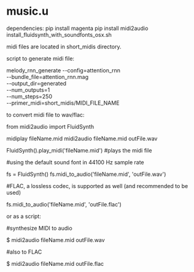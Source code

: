 # music.u

dependencies:
pip install magenta
pip install midi2audio
install_fluidsynth_with_soundfonts_osx.sh


midi files are located in short_midis directory.


script to generate midi file:

melody_rnn_generate --config=attention_rnn \
--bundle_file=attention_rnn.mag \
--output_dir=generated \
--num_outputs=1 \
--num_steps=250 \
--primer_midi=short_midis/MIDI_FILE_NAME


to convert midi file to wav/flac:

  from midi2audio import FluidSynth

  midiplay fileName.mid
  midi2audio fileName.mid outFile.wav
  
  FluidSynth().play_midi('fileName.mid')   #plays the midi file
  
  #using the default sound font in 44100 Hz sample rate
  
  fs = FluidSynth()
  fs.midi_to_audio('fileName.mid', 'outFile.wav')

  #FLAC, a lossless codec, is supported as well (and recommended to be used)
  
  fs.midi_to_audio('fileName.mid', 'outFile.flac')


or as a script:

  #synthesize MIDI to audio
  
  $ midi2audio fileName.mid outFile.wav

  #also to FLAC
  
  $ midi2audio fileName.mid outFile.flac

